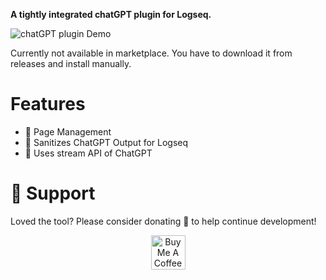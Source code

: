 **A tightly integrated chatGPT plugin for Logseq.**

![chatGPT plugin Demo](https://user-images.githubusercontent.com/49021233/226954450-230185c7-f9ea-4a8f-bda1-0d29cf550ba4.gif)


Currently not available in marketplace. You have to download it from releases and install manually.

# Features
- 📄 Page Management
- 🐾 Sanitizes ChatGPT Output for Logseq
- 🚀 Uses stream API of ChatGPT

# 🙏 Support
Loved the tool? Please consider donating 💸 to help continue development!<br/>
<p align="center">
<a href="https://www.buymeacoffee.com/debanjandhar12" target="_blank"><img src="https://cdn.buymeacoffee.com/buttons/v2/default-orange.png" alt="Buy Me A Coffee" height="55" style="border-radius:1px" />
</p>
